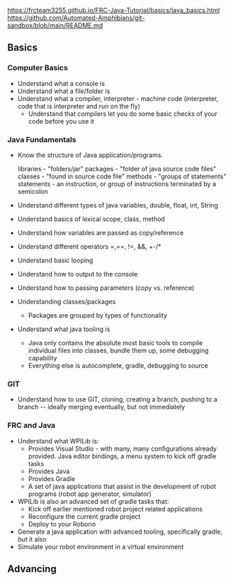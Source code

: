 https://frcteam3255.github.io/FRC-Java-Tutorial/basics/java_basics.html
https://github.com/Automated-Amphibians/git-sandbox/blob/main/README.md

## Basics

### Computer Basics
* Understand what a console is
* Understand what a file/folder is
* Understand what a compiler, interpreter - machine code (interpreter, code that is interpreter and run on the fly)
    * Understand that compilers let you do some basic checks of your code before you use it


### Java Fundamentals
* Know the structure of Java application/programs.

    libraries - "folders/jar"
        packages - "folder of java source code files"
            classes - "found in source code file"
                methods - "groups of statements"
                    statements - an instruction, or group of instructions terminated by a semicolon                

* Understand different types of java variables, double, float, int, String
* Understand basics of lexical scope, class, method
* Understand how variables are passed as copy/reference
* Understand different operators =,==, !=, &&, +-/*
* Understand basic looping
* Understand how to output to the console
* Understand how to passing parameters (copy vs. reference)
* Understanding classes/packages
    * Packages are grouped by types of functionality
* Understand what java tooling is
    * Java only contains the absolute most basic tools to compile individual files into classes, bundle them up, some debugging capability
    * Everything else is autocomplete, gradle, debugging to source

### GIT
* Understand how to use GIT, cloning, creating a branch, pushing to a branch -- ideally merging eventually, but not immediately

### FRC and Java
* Understand what WPILib is:         
    * Provides Visual Studio - with many, many configurations already provided. Java editor bindings, a menu system to kick off gradle tasks        
    * Provides Java
    * Provides Gradle
    * A set of java applications that assist in the development of robot programs (robot app generator, simulator)
* WPILib is also an advanced set of gradle tasks that:
    * Kick off earlier mentioned robot project related applications
    * Reconfigure the current gradle project
    * Deploy to your Roborio 
* Generate a java application with advanced tooling, specifically gradle, but it also         
* Simulate your robot environment in a virtual environment

## Advancing 